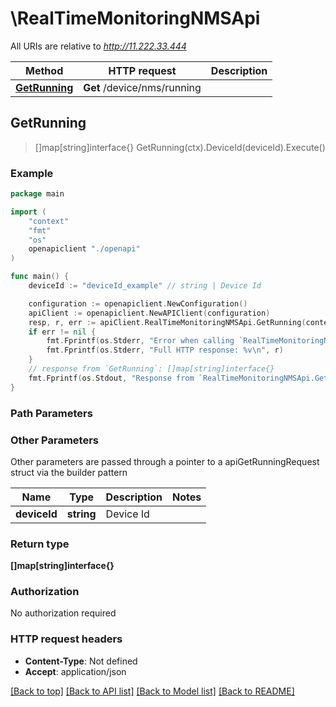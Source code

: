 # \RealTimeMonitoringNMSApi

All URIs are relative to *http://11.222.33.444*

Method | HTTP request | Description
------------- | ------------- | -------------
[**GetRunning**](RealTimeMonitoringNMSApi.md#GetRunning) | **Get** /device/nms/running | 



## GetRunning

> []map[string]interface{} GetRunning(ctx).DeviceId(deviceId).Execute()





### Example

```go
package main

import (
    "context"
    "fmt"
    "os"
    openapiclient "./openapi"
)

func main() {
    deviceId := "deviceId_example" // string | Device Id

    configuration := openapiclient.NewConfiguration()
    apiClient := openapiclient.NewAPIClient(configuration)
    resp, r, err := apiClient.RealTimeMonitoringNMSApi.GetRunning(context.Background()).DeviceId(deviceId).Execute()
    if err != nil {
        fmt.Fprintf(os.Stderr, "Error when calling `RealTimeMonitoringNMSApi.GetRunning``: %v\n", err)
        fmt.Fprintf(os.Stderr, "Full HTTP response: %v\n", r)
    }
    // response from `GetRunning`: []map[string]interface{}
    fmt.Fprintf(os.Stdout, "Response from `RealTimeMonitoringNMSApi.GetRunning`: %v\n", resp)
}
```

### Path Parameters



### Other Parameters

Other parameters are passed through a pointer to a apiGetRunningRequest struct via the builder pattern


Name | Type | Description  | Notes
------------- | ------------- | ------------- | -------------
 **deviceId** | **string** | Device Id | 

### Return type

**[]map[string]interface{}**

### Authorization

No authorization required

### HTTP request headers

- **Content-Type**: Not defined
- **Accept**: application/json

[[Back to top]](#) [[Back to API list]](../README.md#documentation-for-api-endpoints)
[[Back to Model list]](../README.md#documentation-for-models)
[[Back to README]](../README.md)


